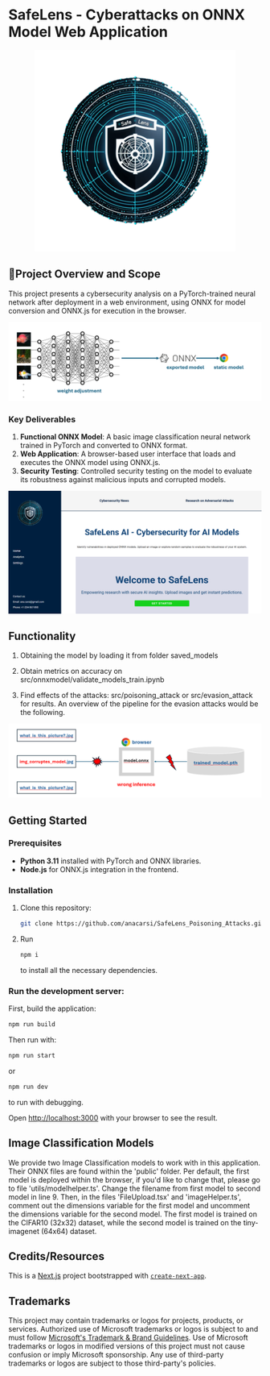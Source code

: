 
# SafeLens - Cyberattacks on ONNX Model Web Application
<p align="center">
<img src="images/logo-safelens-small.png" width="400" />
</p>

## 🌟Project Overview and Scope

This project presents a cybersecurity analysis on a PyTorch-trained neural network after deployment in a web environment, using ONNX for model conversion and ONNX.js for execution in the browser.
<p align="center">
<img src="images/nature.png" />
</p>

### Key Deliverables
1. **Functional ONNX Model**: A basic image classification neural network trained in PyTorch and converted to ONNX format.
2. **Web Application**: A browser-based user interface that loads and executes the ONNX model using ONNX.js.
3. **Security Testing**: Controlled security testing on the model to evaluate its robustness against malicious inputs and corrupted models.

<p align="center">
<img src="images/layout_31032025.png" />
</p>

## Functionality
1. Obtaining the model by loading it from folder saved_models

2. Obtain metrics on accuracy on src/onnxmodel/validate_models_train.ipynb

3. Find effects of the attacks: src/poisoning_attack or src/evasion_attack for results. An overview of the pipeline for the evasion attacks would be the following.

<p align="center">
<img src="images/pipeline.png" />
</p>

## Getting Started

### Prerequisites
- **Python 3.11** installed with PyTorch and ONNX libraries.
- **Node.js** for ONNX.js integration in the frontend.

### Installation
1. Clone this repository:
   ```bash
   git clone https://github.com/anacarsi/SafeLens_Poisoning_Attacks.git
2. Run
    ```bash
    npm i
    ```
    to install all the necessary dependencies.


### Run the development server:

First, build the application:

```bash
npm run build
```

Then run with:
```bash
npm run start
```
or

```bash
npm run dev
```
to run with debugging.

Open [http://localhost:3000](http://localhost:3000) with your browser to see the result.


## Image Classification Models

We provide two Image Classification models to work with in this application. Their ONNX files are found within the 'public' folder. Per default, the first model is deployed within the browser, if you'd like to change that, please go to file 'utils/modelhelper.ts'. Change the filename from first model to second model in line 9. Then, in the files 'FileUpload.tsx' and 'imageHelper.ts', comment out the dimensions variable for the first model and uncomment the dimensions variable for the second model. The first model is trained on the CIFAR10 (32x32) dataset, while the second model is trained on the tiny-imagenet (64x64) dataset.


## Credits/Resources

This is a [Next.js](https://nextjs.org/) project bootstrapped with [`create-next-app`](https://github.com/vercel/next.js/tree/canary/packages/create-next-app).


## Trademarks

This project may contain trademarks or logos for projects, products, or services. Authorized use of Microsoft 
trademarks or logos is subject to and must follow 
[Microsoft's Trademark & Brand Guidelines](https://www.microsoft.com/en-us/legal/intellectualproperty/trademarks/usage/general).
Use of Microsoft trademarks or logos in modified versions of this project must not cause confusion or imply Microsoft sponsorship.
Any use of third-party trademarks or logos are subject to those third-party's policies.
